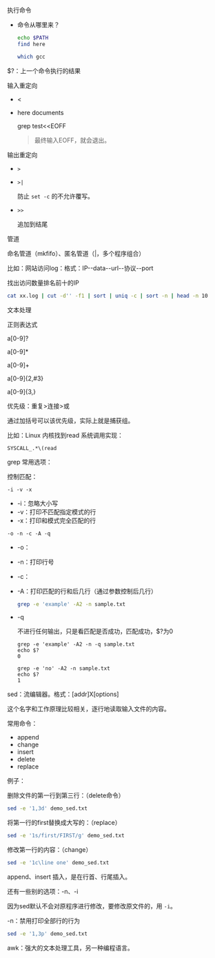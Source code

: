 执行命令

- 命令从哪里来？

    ```bash
    echo $PATH
    find here
    
    which gcc
    ```





$?：上一个命令执行的结果



输入重定向

- <

- here documents

    grep test<<EOFF

    > 最终输入EOFF，就会退出。



输出重定向

- `>`

- `>|`

    防止 `set -c` 的不允许覆写。

- `>>`

    追加到结尾





管道

命名管道（mkfifo）、匿名管道（|，多个程序组合）

比如：网站访问log：格式：IP--data--url--协议--port

找出访问数量排名前十的IP

```bash
cat xx.log | cut -d'' -f1 | sort | uniq -c | sort -n | head -n 10
```





文本处理

正则表达式

a[0-9]? 

a[0-9]*

a[0-9]+

a[0-9]{2,#3}

a[0-9]{3,}



优先级：重复>连接>或

通过加括号可以该优先级，实际上就是捕获组。



比如：Linux 内核找到read 系统调用实现：

`SYSCALL_.*\(read`



grep 常用选项：

控制匹配：

```
-i -v -x
```

- -i：忽略大小写
- -v：打印不匹配指定模式的行
- -x：打印和模式完全匹配的行





```
-o -n -c -A -q
```

- -o：

- -n：打印行号

- -c：

- -A：打印匹配的行和后几行（通过参数控制后几行）

    ```bash
    grep -e 'example' -A2 -n sample.txt
    ```

- -q

    不进行任何输出，只是看匹配是否成功，匹配成功，$?为0

    ```
    grep -e 'example' -A2 -n -q sample.txt
    echo $?
    0
    
    grep -e 'no' -A2 -n sample.txt
    echo $?
    1
    ```

    





sed：流编辑器。格式：[addr]X[options]

这个名字和工作原理比较相关，逐行地读取输入文件的内容。

常用命令：

- append
- change
- insert
- delete
- replace



例子：

删除文件的第一行到第三行：（delete命令）

```bash
sed -e '1,3d' demo_sed.txt
```

将第一行的first替换成大写的：（replace）

```bash
sed -e '1s/first/FIRST/g' demo_sed.txt
```

修改第一行的内容：（change）

```bash
sed -e '1c\line one' demo_sed.txt
```

append、insert 插入，是在行首、行尾插入。



还有一些别的选项：-n、-i

因为sed默认不会对原程序进行修改，要修改原文件的，用 `-i`。

-n：禁用打印全部行的行为

```bash
sed -e '1,3p' demo_sed.txt
```











awk：强大的文本处理工具，另一种编程语言。













